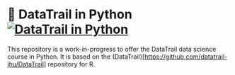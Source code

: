 # 🐍 DataTrail in Python [![DataTrail in Python](https://github.com/tillahoffmann/datatrail-python/actions/workflows/main.yaml/badge.svg)](https://github.com/tillahoffmann/datatrail-python/)

This repository is a work-in-progress to offer the DataTrail data science course in Python. It is based on the (DataTrail)[https://github.com/datatrail-jhu/DataTrail] repository for R.

